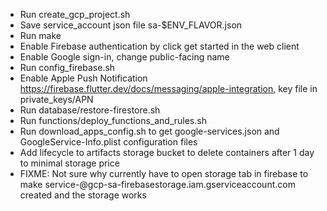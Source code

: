 - Run create_gcp_project.sh
- Save service_account json file sa-$ENV_FLAVOR.json
- Run make
- Enable Firebase authentication by click get started in the web client
- Enable Google sign-in, change public-facing name
- Run config_firebase.sh
- Enable Apple Push Notification https://firebase.flutter.dev/docs/messaging/apple-integration, key file in private_keys/APN
- Run database/restore-firestore.sh
- Run functions/deploy_functions_and_rules.sh
- Run download_apps_config.sh to get google-services.json and GoogleService-Info.plist configuration files
- Add lifecycle to artifacts storage bucket to delete containers after 1 day to minimal storage price
- FIXME: Not sure why currently have to open storage tab in firebase to make service-<project number>@gcp-sa-firebasestorage.iam.gserviceaccount.com created and the storage works